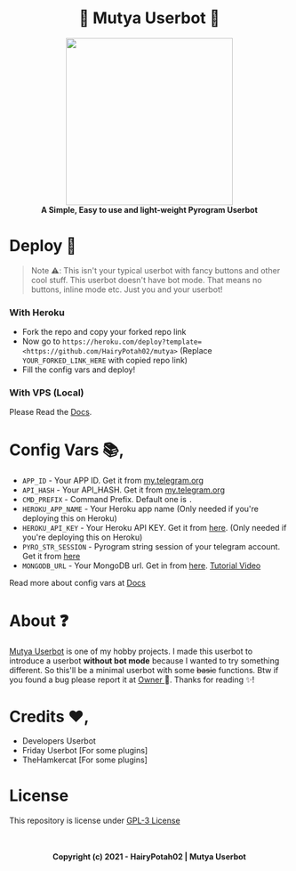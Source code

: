 <h1 align="center"> 
  🌠 Mutya Userbot 🌠
</h1>

<p align="center">
  <a href="#"><img src="https://telegra.ph/file/3d84b6c4a64aa9027b5e3.jpg" width="300" height="300"></a> </br>
  <b>A Simple, Easy to use and light-weight Pyrogram Userbot</b>
</p>

# Deploy 🛫

> Note ⚠️:
> This isn't your typical userbot with fancy buttons and other cool stuff. This userbot doesn't have bot mode. That means no buttons, inline mode etc. Just you and your userbot!


### With Heroku

- Fork the repo and copy your forked repo link
- Now go to `https://heroku.com/deploy?template=<https://github.com/HairyPotah02/mutya>` (Replace `YOUR_FORKED_LINK_HERE` with copied repo link)
- Fill the config vars and deploy!


### With VPS (Local)
Please Read the [Docs](https://nexaub.itz-fork.xyz/docs/get-started/installation/#with-vps-local).

# Config Vars 📚,

- `APP_ID` - Your APP ID. Get it from [my.telegram.org](my.telegram.org)
- `API_HASH` - Your API_HASH. Get it from [my.telegram.org](my.telegram.org)
- `CMD_PREFIX` - Command Prefix. Default one is `.`
- `HEROKU_APP_NAME` - Your Heroku app name (Only needed if you're deploying this on Heroku)
- `HEROKU_API_KEY` - Your Heroku API KEY. Get it from [here](https://dashboard.heroku.com/account). (Only needed if you're deploying this on Heroku)
- `PYRO_STR_SESSION` - Pyrogram string session of your telegram account. Get it from [here](https://replit.com/@Itz-fork/Nexa-UserbotStrGen)
- `MONGODB_URL` - Your MongoDB url. Get in from [here](https://www.mongodb.com/). [Tutorial Video](https://youtu.be/0aYrJTfYBHU)

Read more about config vars at [Docs](https://nexaub.itz-fork.xyz/docs/get-started/configs/)

# About ❓
[Mutya Userbot](https://github.com/HairyPotah02/Mutya) is one of my hobby projects. I made this userbot to introduce a userbot **without bot mode** because I wanted to try something different. So this'll be a minimal userbot with some ~~basic~~ functions. Btw if you found a bug please report it at [ Owner ](https://t.me/EngrJuanMala) 🐞. Thanks for reading ✨!

# Credits ❤️,
- Developers Userbot
- Friday Userbot [For some plugins]
- TheHamkercat [For some plugins]

# License
This repository is license under [GPL-3 License](https://github.com/HairyPotah02/mutya/blob/master/LICENSE)

<p align="center">
  </br></br>
  <b>Copyright (c) 2021 - HairyPotah02 | Mutya Userbot</b>
</p>
